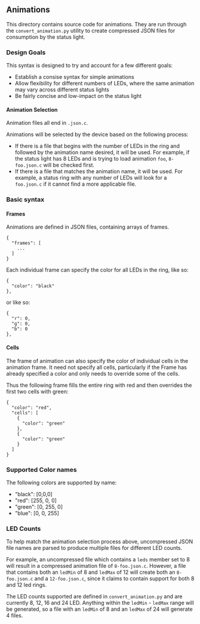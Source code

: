 ## Animations ##

This directory contains source code for animations.  They are run through the `convert_animation.py` utility to create compressed JSON files for consumption by the status light.

### Design Goals ###

This syntax is designed to try and account for a few different goals:
* Establish a consise syntax for simple animations
* Allow flexibility for different numbers of LEDs, where the same animation may vary across different status lights
* Be fairly concise and low-impact on the status light

#### Animation Selection ####

Animation files all end in `.json.c`.

Animations will be selected by the device based on the following process:
* If there is a file that begins with the number of LEDs in the ring and followed by the animation name desired, it will be used.  For example, if the status light has 8 LEDs and is trying to load animation `foo`, `8-foo.json.c` will be checked first.
* If there is a file that matches the animation name, it will be used.  For example, a status ring with any number of LEDs will look for a `foo.json.c` if it cannot find a more applicable file.

### Basic syntax ###

#### Frames ####
Animations are defined in JSON files, containing arrays of frames.
```
{
  "frames": [
  	...
  ]
}
```

Each individual frame can specify the color for all LEDs in the ring, like so:
```
{
  "color": "black"
},
```

or like so:
```
{
  "r": 0,
  "g": 0,
  "b": 0
},
```

#### Cells ####

The frame of animation can also specify the color of individual cells in the animation frame.  It need not specify all cells, particularly if the Frame has already specified a color and only needs to override some of the cells.

Thus the following frame fills the entire ring with red and then overrides the first two cells with green:
```
{
  "color": "red",
  "cells": [
    {
      "color": "green"
    },
    {
      "color": "green"
    }
  ]
}
```

### Supported Color names ###

The following colors are supported by name:

* "black": [0,0,0]
* "red": [255, 0, 0]
* "green": [0, 255, 0]
* "blue": [0, 0, 255]

### LED Counts ###

To help match the animation selection process above, uncompressed JSON file names are parsed to produce multiple files for different LED counts.  

For example, an uncompressed file which contains a `leds` member set to 8 will result in a compressed animation file of `8-foo.json.c`.  However, a file that contains both an `ledMin` of 8 and `ledMax` of 12 will create both an `8-foo.json.c` and a `12-foo.json.c`, since it claims to contain support for both 8 and 12 led rings.

The LED counts supported are defined in `convert_animation.py` and are currently 8, 12, 16 and 24 LED.  Anything within the `ledMin` - `ledMax` range will be generated, so a file with an `ledMin` of 8 and an `ledMax` of 24 will generate 4 files.